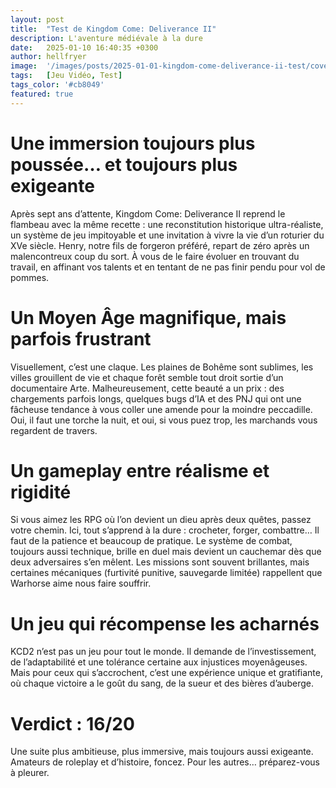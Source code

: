 ```yaml
---
layout: post
title:  "Test de Kingdom Come: Deliverance II"
description: L'aventure médiévale à la dure
date:   2025-01-10 16:40:35 +0300
author: hellfryer
image:  '/images/posts/2025-01-01-kingdom-come-deliverance-ii-test/cover.webp'
tags:   [Jeu Vidéo, Test]
tags_color: '#cb8049'
featured: true
---
```

# Une immersion toujours plus poussée… et toujours plus exigeante
Après sept ans d’attente, Kingdom Come: Deliverance II reprend le flambeau avec la même recette : une reconstitution historique ultra-réaliste, un système de jeu impitoyable et une invitation à vivre la vie d’un roturier du XVe siècle. Henry, notre fils de forgeron préféré, repart de zéro après un malencontreux coup du sort. À vous de le faire évoluer en trouvant du travail, en affinant vos talents et en tentant de ne pas finir pendu pour vol de pommes.

# Un Moyen Âge magnifique, mais parfois frustrant
Visuellement, c’est une claque. Les plaines de Bohême sont sublimes, les villes grouillent de vie et chaque forêt semble tout droit sortie d’un documentaire Arte. Malheureusement, cette beauté a un prix : des chargements parfois longs, quelques bugs d’IA et des PNJ qui ont une fâcheuse tendance à vous coller une amende pour la moindre peccadille. Oui, il faut une torche la nuit, et oui, si vous puez trop, les marchands vous regardent de travers.

# Un gameplay entre réalisme et rigidité
Si vous aimez les RPG où l’on devient un dieu après deux quêtes, passez votre chemin. Ici, tout s’apprend à la dure : crocheter, forger, combattre… Il faut de la patience et beaucoup de pratique. Le système de combat, toujours aussi technique, brille en duel mais devient un cauchemar dès que deux adversaires s’en mêlent. Les missions sont souvent brillantes, mais certaines mécaniques (furtivité punitive, sauvegarde limitée) rappellent que Warhorse aime nous faire souffrir.

# Un jeu qui récompense les acharnés
KCD2 n’est pas un jeu pour tout le monde. Il demande de l’investissement, de l’adaptabilité et une tolérance certaine aux injustices moyenâgeuses. Mais pour ceux qui s’accrochent, c’est une expérience unique et gratifiante, où chaque victoire a le goût du sang, de la sueur et des bières d’auberge.

# Verdict : 16/20
Une suite plus ambitieuse, plus immersive, mais toujours aussi exigeante. Amateurs de roleplay et d’histoire, foncez. Pour les autres… préparez-vous à pleurer.
